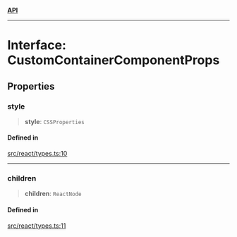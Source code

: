 [**API**](../../API.md)

***

# Interface: CustomContainerComponentProps

## Properties

### style

> **style**: `CSSProperties`

#### Defined in

[src/react/types.ts:10](https://github.com/inokawa/virtua/blob/4a7f66c9788e53f97a695274750013e5dc0e13b9/src/react/types.ts#L10)

***

### children

> **children**: `ReactNode`

#### Defined in

[src/react/types.ts:11](https://github.com/inokawa/virtua/blob/4a7f66c9788e53f97a695274750013e5dc0e13b9/src/react/types.ts#L11)
